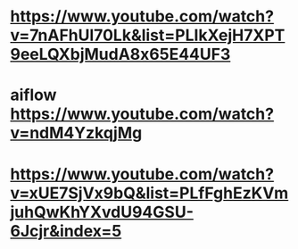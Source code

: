 # https://www.youtube.com/watch?v=7nAFhUl70Lk&list=PLIkXejH7XPT9eeLQXbjMudA8x65E44UF3

# aiflow https://www.youtube.com/watch?v=ndM4YzkqjMg

# https://www.youtube.com/watch?v=xUE7SjVx9bQ&list=PLfFghEzKVmjuhQwKhYXvdU94GSU-6Jcjr&index=5